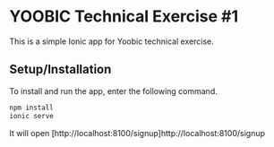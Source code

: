 # YOOBIC Technical Exercise #1

This is a simple Ionic app for Yoobic technical exercise.

## Setup/Installation

To install and run the app, enter the following command.

```bash
npm install
ionic serve
```

It will open [http://localhost:8100/signup]http://localhost:8100/signup
